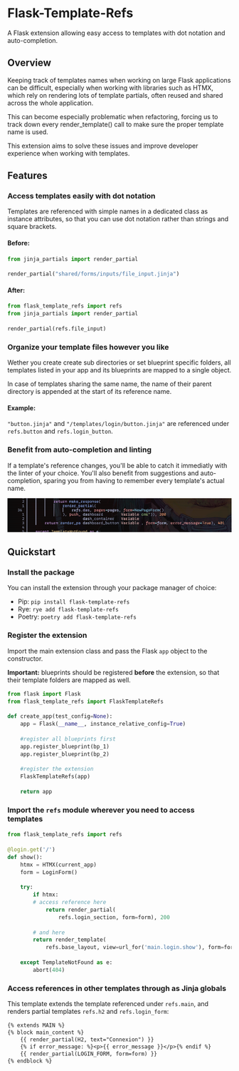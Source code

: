 ﻿# Flask-Template-Refs
A Flask extension allowing easy access to templates with dot notation and auto-completion.
## Overview
Keeping track of templates names when working on large Flask applications can be difficult, especially when working with libraries such as HTMX, which rely on rendering lots of template partials, often reused and shared across the whole application.

This can become especially problematic when refactoring, forcing us to track down every render_template() call to make sure the proper template name is used.

This extension aims to solve these issues and improve developer experience when working with templates.
## Features

### Access templates easily with dot notation
Templates are referenced with simple names in a dedicated class as instance attributes, so that you can use dot notation rather than strings and square brackets.

#### Before:
```python
from jinja_partials import render_partial

render_partial("shared/forms/inputs/file_input.jinja")
```
#### After:
```python
from flask_template_refs import refs
from jinja_partials import render_partial

render_partial(refs.file_input)
```
### Organize your template files however you like
Wether you create create sub directories or set blueprint specific folders, all templates listed in your app and its blueprints are mapped to a single object.

In case of templates sharing the same name, the name of their parent directory is appended at the start of its reference name.

#### Example:

`"button.jinja"`  and `"/templates/login/button.jinja"` are referenced under `refs.button` and `refs.login_button`.

### Benefit from auto-completion and linting
If a template's reference changes, you'll be able to catch it immediatly with the linter of your choice. You'll also benefit from suggestions and auto-completion, sparing you from having to remember every template's actual name.

![Auto-completion in Neovim](/assets/autocompletion-example.png)

## Quickstart
### Install the package

You can install the extension through your package manager of choice:
- Pip: `pip install flask-template-refs`
- Rye: `rye add flask-template-refs`
- Poetry: `poetry add flask-template-refs`

### Register the extension
Import the main extension class and pass the Flask `app` object to the constructor.

**Important:** blueprints should be registered **before** the extension, so that their template folders are mapped as well.

```python
from flask import Flask
from flask_template_refs import FlaskTemplateRefs

def create_app(test_config=None):
    app = Flask(__name__, instance_relative_config=True)
		
	#register all blueprints first
    app.register_blueprint(bp_1)
    app.register_blueprint(bp_2)

	#register the extension
    FlaskTemplateRefs(app)

    return app

```

### Import the `refs` module wherever you need to access templates
```python
from flask_template_refs import refs

@login.get('/')
def show():
    htmx = HTMX(current_app)
    form = LoginForm()

    try:
        if htmx:
        # access reference here
            return render_partial(
                refs.login_section, form=form), 200

		# and here
        return render_template(
            refs.base_layout, view=url_for('main.login.show'), form=form), 200

    except TemplateNotFound as e:
        abort(404)

```

### Access references in other templates through as Jinja globals
This template extends the template referenced under `refs.main`, and renders partial templates `refs.h2` and `refs.login_form`:

```jinja2 
{% extends MAIN %}
{% block main_content %}
    {{ render_partial(H2, text="Connexion") }}
    {% if error_message: %}<p>{{ error_message }}</p>{% endif %}
    {{ render_partial(LOGIN_FORM, form=form) }}
{% endblock %}
```
